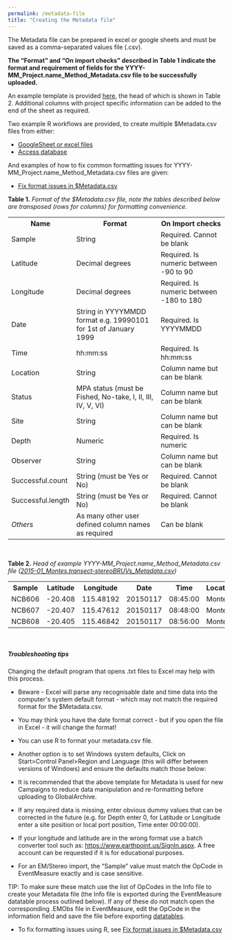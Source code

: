 ```yaml
---
permalink: /metadata-file
title: "Creating the Metadata file"
---
```

The Metadata file can be prepared in excel or google sheets and must be saved as a comma-separated values file (.csv). 

**The “Format” and “On import checks” described in Table 1 indicate the format and requirement of fields for the YYYY-MM_Project.name_Method_Metadata.csv file to be successfully uploaded.**

An example template is provided [here](https://docs.google.com/spreadsheets/d/10N9d1bSo7Y-DPvp7xigQwlzH68wZ8rR_LXIETSNGKTE/edit?usp=sharing), the head of which is shown in Table 2. Additional columns with project specific information can be added to the end of the sheet as required.

Two example R workflows are provided, to create multiple $Metadata.csv files from either:
* [GoogleSheet or excel files](https://drive.google.com/open?id=0B3r8G-BQG6W8WU1mQmdaUnFTSmc)
* [Access database](https://drive.google.com/open?id=0B3r8G-BQG6W8ck8tN1pNclgyVXc)

And examples of how to fix common formatting issues for YYYY-MM_Project.name_Method_Metadata.csv files are given:
* [Fix format issues in $Metadata.csv](https://drive.google.com/open?id=0B3r8G-BQG6W8TF9yVzJxU3Z3Qjg)

**Table 1.** <i>Format of the $Metadata.csv file, note the tables described below are transposed (rows for columns) for formatting convenience. </i>
<table class="simpleTable">
  <tr>
    <th>Name</th>
    <th>Format</th> 
    <th>On Import checks</th>
  </tr>
  <tr>
    <td>Sample</td>
    <td>String</td>
    <td>Required. Cannot be blank</td>
  </tr>
  <tr>
    <td>Latitude</td>
    <td>Decimal degrees</td>
    <td>Required. Is numeric between -90 to 90</td>
  </tr>
  <tr>
    <td>Longitude</td>
    <td>Decimal degrees</td>
    <td>Required. Is numeric between -180 to 180</td>
  </tr>
  <tr>
    <td>Date</td>
    <td>String in YYYYMMDD format e.g. 19990101 for 1st of January 1999</td>
    <td>Required. Is YYYYMMDD</td>
  </tr>
  <tr>
    <td>Time</td>
    <td>hh:mm:ss</td>
    <td>Required. Is hh:mm:ss</td>
  </tr>
    <tr>
    <td>Location</td>
    <td>String</td>
    <td>Column name but can be blank</td>
  </tr>
    <tr>
    <td>Status</td>
    <td>MPA status (must be Fished, No-take, I, II, III, IV, V, VI)</td>
    <td>Column name but can be blank</td>
  </tr>
  <tr>
    <td>Site</td>
    <td>String</td>
    <td>Column name but can be blank</td>
  </tr>
  <tr>
    <td>Depth</td>
    <td>Numeric</td>
    <td>Required. Is numeric</td>
  </tr>
    <tr>
    <td>Observer</td>
    <td>String</td>
    <td>Column name but can be blank</td>
  </tr>
    <tr>
    <td>Successful.count</td>
    <td>String (must be Yes or No)</td>
    <td>Required. Cannot be blank</td>
  </tr>
  <tr>
    <td>Successful.length</td>
    <td>String (must be Yes or No)</td>
    <td>Required. Cannot be blank</td>
  </tr>
    <tr>
    <td><i>Others</i></td>
    <td>As many other user defined column names as required</td>
    <td>Can be blank</td>
  </tr>
</table>
<br>

**Table 2.**<i> Head of example YYYY-MM_Project.name_Method_Metadata.csv file 
([2015-01_Montes.transect-stereoBRUVs_Metadata.csv](https://docs.google.com/spreadsheets/d/10N9d1bSo7Y-DPvp7xigQwlzH68wZ8rR_LXIETSNGKTE/edit?usp=sharing)) </i><br>
<table class="simpleTable">
  <tr>
    <th>Sample</th>
    <th>Latitude</th> 
    <th>Longitude</th>
    <th>Date</th>
    <th>Time</th> 
    <th>Location</th>
    <th>Status</th>
    <th>Site</th> 
    <th>Depth</th>
    <th>Observer</th>
    <th>Successful.count</th> 
    <th>Successful.length</th>
  </tr>
  <tr>
    <td>NCB606</td>
    <td>-20.408</td>
    <td>115.48192</td>
    <td>20150117</td>
    <td>08:45:00</td>
    <td>Montes</td>
    <td>Fished</td>
    <td>1</td>
    <td>25.7</td>
    <td>Tim</td>
    <td>Yes</td> 
    <td>Yes</td>
  </tr>
  <tr>
    <td>NCB607</td>
    <td>-20.407</td>
    <td>115.47612</td>
    <td>20150117</td>
    <td>08:48:00</td>
    <td>Montes</td>
    <td>Fished</td>
    <td>1</td>
    <td>29</td>
    <td>Tim</td>
    <td>Yes</td>
    <td>Yes</td>
  </tr>
  <tr>
    <td>NCB608</td>
    <td>-20.405</td>
    <td>115.46842</td>
    <td>20150117</td>
    <td>08:56:00</td>
    <td>Montes</td>
    <td>Fished</td>
    <td>1</td>
    <td>30.4</td>
    <td>Tim</td>
    <td>Yes</td>
    <td>Yes</td>
  </tr>
</table>
<br>

##### <a name="Troubleshooting-tips"></a>Troubleshooting tips
Changing the default program that opens .txt files to Excel may help with this process.
* Beware - Excel will parse any recognisable date and time data into the computer's system default format - which may not match the required format for the $Metadata.csv.
* You may think you have the date format correct  - but if you open the file in Excel - it will change the format!
* You can use R to format your metadata.csv file.
* Another option is to set Windows system defaults, Click on Start>Control Panel>Region and Language (this will differ between versions of Windows) and ensure the defaults match those below: 

* It is recommended that the above template for Metadata is used for new Campaigns to reduce data manipulation and re-formatting before uploading to GlobalArchive. 
* If any required data is missing, enter obvious dummy values that can be corrected in the future (e.g. for Depth enter 0, for Latitude or Longitude enter a site position or local port position, Time enter 00:00:00).
* If your longitude and latitude are in the wrong format use a batch converter tool such as: https://www.earthpoint.us/SignIn.aspx. A free account can be requested if it is for educational purposes. 
* For an EM/Stereo import, the “Sample” value must match the OpCode in EventMeasure exactly and is case sensitive. 

TIP: To make sure these match use the list of OpCodes in the Info file to create your Metadata file (the Info file is exported during the EventMeasure datatable process outlined below). If any of these do not match open the corresponding .EMObs file in EventMeasure, edit the OpCode in the information field and save the file before exporting [datatables](https://globalarchivemanual.github.io/guide/eventmeasure-datatables).
* To fix formatting issues using R, see  [Fix format issues in $Metadata.csv](https://drive.google.com/open?id=0B3r8G-BQG6W8TF9yVzJxU3Z3Qjg)
